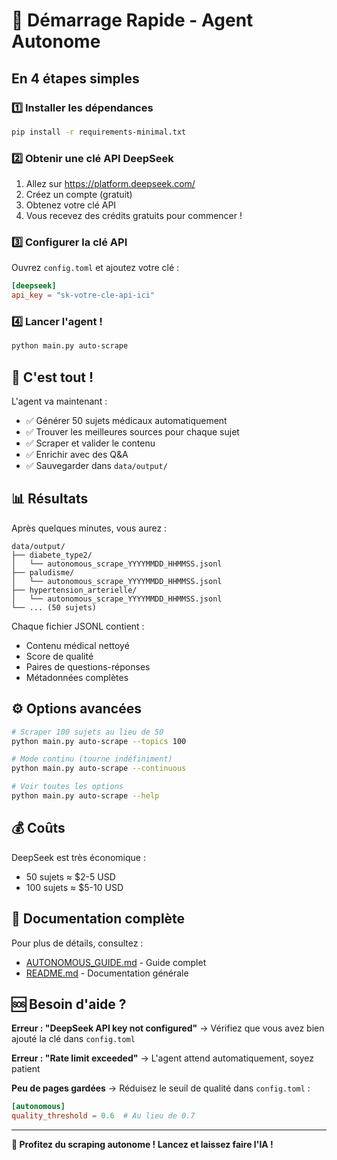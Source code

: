# 🚀 Démarrage Rapide - Agent Autonome

## En 4 étapes simples

### 1️⃣ Installer les dépendances

```bash
pip install -r requirements-minimal.txt
```

### 2️⃣ Obtenir une clé API DeepSeek

1. Allez sur https://platform.deepseek.com/
2. Créez un compte (gratuit)
3. Obtenez votre clé API
4. Vous recevez des crédits gratuits pour commencer !

### 3️⃣ Configurer la clé API

Ouvrez `config.toml` et ajoutez votre clé :

```toml
[deepseek]
api_key = "sk-votre-cle-api-ici"
```

### 4️⃣ Lancer l'agent !

```bash
python main.py auto-scrape
```

## 🎉 C'est tout !

L'agent va maintenant :
- ✅ Générer 50 sujets médicaux automatiquement
- ✅ Trouver les meilleures sources pour chaque sujet
- ✅ Scraper et valider le contenu
- ✅ Enrichir avec des Q&A
- ✅ Sauvegarder dans `data/output/`

## 📊 Résultats

Après quelques minutes, vous aurez :

```
data/output/
├── diabete_type2/
│   └── autonomous_scrape_YYYYMMDD_HHMMSS.jsonl
├── paludisme/
│   └── autonomous_scrape_YYYYMMDD_HHMMSS.jsonl
├── hypertension_arterielle/
│   └── autonomous_scrape_YYYYMMDD_HHMMSS.jsonl
└── ... (50 sujets)
```

Chaque fichier JSONL contient :
- Contenu médical nettoyé
- Score de qualité
- Paires de questions-réponses
- Métadonnées complètes

## ⚙️ Options avancées

```bash
# Scraper 100 sujets au lieu de 50
python main.py auto-scrape --topics 100

# Mode continu (tourne indéfiniment)
python main.py auto-scrape --continuous

# Voir toutes les options
python main.py auto-scrape --help
```

## 💰 Coûts

DeepSeek est très économique :
- 50 sujets ≈ $2-5 USD
- 100 sujets ≈ $5-10 USD

## 📖 Documentation complète

Pour plus de détails, consultez :
- [AUTONOMOUS_GUIDE.md](AUTONOMOUS_GUIDE.md) - Guide complet
- [README.md](README.md) - Documentation générale

## 🆘 Besoin d'aide ?

**Erreur : "DeepSeek API key not configured"**
→ Vérifiez que vous avez bien ajouté la clé dans `config.toml`

**Erreur : "Rate limit exceeded"**
→ L'agent attend automatiquement, soyez patient

**Peu de pages gardées**
→ Réduisez le seuil de qualité dans `config.toml` :
```toml
[autonomous]
quality_threshold = 0.6  # Au lieu de 0.7
```

---

**🎯 Profitez du scraping autonome ! Lancez et laissez faire l'IA !**
